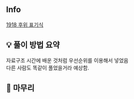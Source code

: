 ## Info
[1918 후위 표기식](https://www.acmicpc.net/problem/1918)

## 💡 풀이 방법 요약

자료구조 시간에 배운 것처럼 우선순위를 이용해서 넣었음  
다른 사람도 똑같이 풀었을거라 예상함.  

## 🙂 마무리
